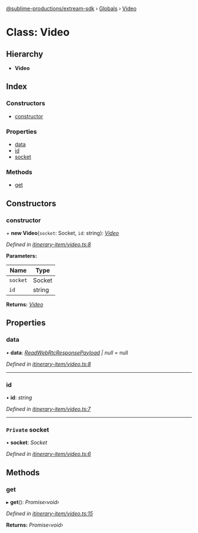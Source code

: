 [@sublime-productions/extream-sdk](../README.md) › [Globals](../globals.md) › [Video](video.md)

# Class: Video

## Hierarchy

* **Video**

## Index

### Constructors

* [constructor](video.md#constructor)

### Properties

* [data](video.md#data)
* [id](video.md#id)
* [socket](video.md#private-socket)

### Methods

* [get](video.md#get)

## Constructors

###  constructor

\+ **new Video**(`socket`: Socket, `id`: string): *[Video](video.md)*

*Defined in [itinerary-item/video.ts:8](https://github.com/Extream-SaaS/ex-sdk/blob/954d97e/src/itinerary-item/video.ts#L8)*

**Parameters:**

Name | Type |
------ | ------ |
`socket` | Socket |
`id` | string |

**Returns:** *[Video](video.md)*

## Properties

###  data

• **data**: *[ReadWebRtcResponsePayload](../interfaces/readwebrtcresponsepayload.md) | null* = null

*Defined in [itinerary-item/video.ts:8](https://github.com/Extream-SaaS/ex-sdk/blob/954d97e/src/itinerary-item/video.ts#L8)*

___

###  id

• **id**: *string*

*Defined in [itinerary-item/video.ts:7](https://github.com/Extream-SaaS/ex-sdk/blob/954d97e/src/itinerary-item/video.ts#L7)*

___

### `Private` socket

• **socket**: *Socket*

*Defined in [itinerary-item/video.ts:6](https://github.com/Extream-SaaS/ex-sdk/blob/954d97e/src/itinerary-item/video.ts#L6)*

## Methods

###  get

▸ **get**(): *Promise‹void›*

*Defined in [itinerary-item/video.ts:15](https://github.com/Extream-SaaS/ex-sdk/blob/954d97e/src/itinerary-item/video.ts#L15)*

**Returns:** *Promise‹void›*
